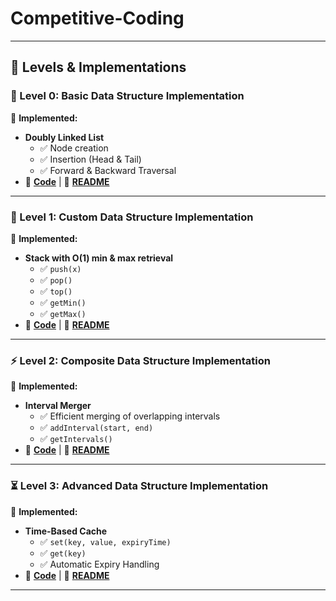 # Competitive-Coding

---

## **🚀 Levels & Implementations**

### **👞 Level 0: Basic Data Structure Implementation**
📌 **Implemented:**
- **Doubly Linked List**
  - ✅ Node creation
  - ✅ Insertion (Head & Tail)
  - ✅ Forward & Backward Traversal
- 📂 **[Code](Level-0/doubly_linked_list.cpp)** | 📜 **[README](Level-0/README.md)**

---

### **🔰 Level 1: Custom Data Structure Implementation**
📌 **Implemented:**
- **Stack with O(1) min & max retrieval**
  - ✅ `push(x)`
  - ✅ `pop()`
  - ✅ `top()`
  - ✅ `getMin()`
  - ✅ `getMax()`
- 📂 **[Code](Level-1/stack.cpp)** | 📜 **[README](Level-1/README.md)**

---

### **⚡ Level 2: Composite Data Structure Implementation**
📌 **Implemented:**
- **Interval Merger**
  - ✅ Efficient merging of overlapping intervals
  - ✅ `addInterval(start, end)`
  - ✅ `getIntervals()`
- 📂 **[Code](Level-2/interval_merger.cpp)** | 📜 **[README](Level-2/README.md)**

---

### **⏳ Level 3: Advanced Data Structure Implementation**
📌 **Implemented:**
- **Time-Based Cache**
  - ✅ `set(key, value, expiryTime)`
  - ✅ `get(key)`
  - ✅ Automatic Expiry Handling
- 📂 **[Code](Level-3/time_based_cache.cpp)** | 📜 **[README](Level-3/README.md)**

---
